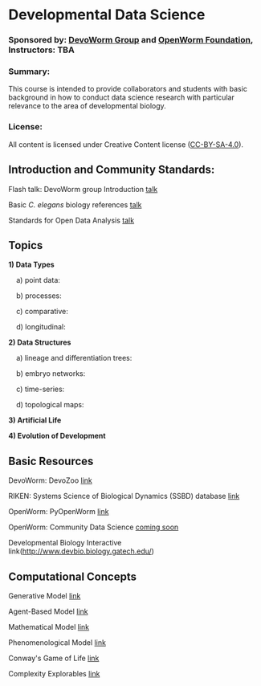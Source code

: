 # Developmental Data Science  
### Sponsored by: [DevoWorm Group](https://devoworm.weebly.com/) and [OpenWorm Foundation](http://openworm.org/), Instructors: TBA  

### Summary: 
This course is intended to provide collaborators and students with basic background in how to conduct data science research with particular relevance to the area of developmental biology. 


### License:
All content is licensed under Creative Content license ([CC-BY-SA-4.0](https://github.com/devoworm/Licensing-DRM/blob/master/CC-BY-SA-4.0%20License.md)).  

## Introduction and Community Standards:

Flash talk: DevoWorm group Introduction   [talk](https://www.youtube.com/watch?v=7jpksJcYK6E)  

Basic _C. elegans_ biology references   [talk](https://github.com/devoworm/devoworm.github.io/blob/master/Basic-C.%20elegans-Biology-References.md)  

Standards for Open Data Analysis   [talk](https://github.com/devoworm/devoworm.github.io/blob/master/Creating-Open-Datasets.md)  


## Topics  

**1) Data Types**   

&nbsp;&nbsp;&nbsp;&nbsp;a) point data:  

&nbsp;&nbsp;&nbsp;&nbsp;b) processes:  

&nbsp;&nbsp;&nbsp;&nbsp;c) comparative:  

&nbsp;&nbsp;&nbsp;&nbsp;d) longitudinal:  


**2) Data Structures**    

&nbsp;&nbsp;&nbsp;&nbsp;a) lineage and differentiation trees:  

&nbsp;&nbsp;&nbsp;&nbsp;b) embryo networks:  

&nbsp;&nbsp;&nbsp;&nbsp;c) time-series:  

&nbsp;&nbsp;&nbsp;&nbsp;d) topological maps:  


**3) Artificial Life**  


**4) Evolution of Development**  


## Basic Resources  

DevoWorm: DevoZoo   [link](https://devoworm.github.io/)  

RIKEN: Systems Science of Biological Dynamics (SSBD) database   [link](http://ssbd.qbic.riken.jp/)  

OpenWorm: PyOpenWorm   [link](https://pypi.org/project/PyOpenWorm/)  

OpenWorm: Community Data Science   [coming soon]()  

Developmental Biology Interactive   link(http://www.devbio.biology.gatech.edu/)  


## Computational Concepts  

Generative Model   [link](https://en.wikipedia.org/wiki/Generative_model)  

Agent-Based Model   [link](https://en.wikipedia.org/wiki/Agent-based_model)  

Mathematical Model   [link](https://en.wikipedia.org/wiki/Mathematical_model)  

Phenomenological Model   [link](https://en.wikipedia.org/wiki/Phenomenological_model)  

Conway's Game of Life   [link](http://www.conwaylife.com/wiki/Conway%27s_Game_of_Life)  

Complexity Explorables   [link](http://www.complexity-explorables.org/)
